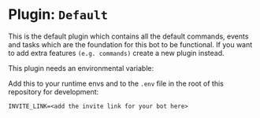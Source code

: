 # Plugin: `Default`

This is the default plugin which contains all the default commands, events and tasks which are the foundation for this bot to be functional. If you want to add extra features `(e.g. commands)` create a new plugin instead.

This plugin needs an environmental variable:

Add this to your runtime envs and to the `.env` file in the root of this repository for development:
```
INVITE_LINK=<add the invite link for your bot here>
```